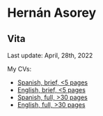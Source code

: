 # Hernán Asorey
## Vita

Last update: April, 28th, 2022

My CVs:
* [Spanish, brief, <5 pages](asorey-cv-res-esp.pdf)
* [English, brief, <5 pages](asorey-cv-res-eng.pdf)
* [Spanish, full, >30 pages](asorey-cv-esp.pdf)
* [English, full, >30 pages](asorey-cv-eng.pdf)